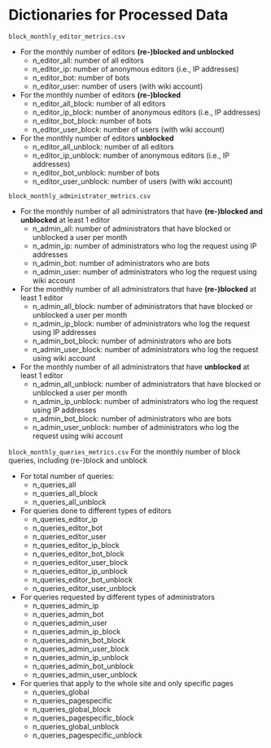 # Dictionaries for Processed Data

`block_monthly_editor_metrics.csv`
- For the monthly number of editors **(re-)blocked and unblocked**
    - n_editor_all: number of all editors
    - n_editor_ip: number of anonymous editors (i.e., IP addresses) 
    - n_editor_bot: number of bots
    - n_editor_user: number of users (with wiki account)
- For the monthly number of editors **(re-)blocked** 
    - n_editor_all_block: number of all editors
    - n_editor_ip_block: number of anonymous editors (i.e., IP addresses) 
    - n_editor_bot_block: number of bots
    - n_editor_user_block: number of users (with wiki account)
- For the monthly number of editors **unblocked** 
    - n_editor_all_unblock: number of all editors
    - n_editor_ip_unblock: number of anonymous editors (i.e., IP addresses) 
    - n_editor_bot_unblock: number of bots
    - n_editor_user_unblock: number of users (with wiki account)

`block_monthly_administrator_metrics.csv`
- For the monthly number of all administrators that have **(re-)blocked and unblocked** at least 1 editor
    - n_admin_all: number of administrators that have blocked or unblocked a user per month
    - n_admin_ip: number of administrators who log the request using IP addresses
    - n_admin_bot: number of administrators who are bots
    - n_admin_user: number of administrators who log the request using wiki account
- For the monthly number of all administrators that have **(re-)blocked** at least 1 editor
    - n_admin_all_block: number of administrators that have blocked or unblocked a user per month
    - n_admin_ip_block: number of administrators who log the request using IP addresses
    - n_admin_bot_block: number of administrators who are bots
    - n_admin_user_block: number of administrators who log the request using wiki account
- For the monthly number of all administrators that have **unblocked** at least 1 editor
    - n_admin_all_unblock: number of administrators that have blocked or unblocked a user per month
    - n_admin_ip_unblock: number of administrators who log the request using IP addresses
    - n_admin_bot_block: number of administrators who are bots
    - n_admin_user_unblock: number of administrators who log the request using wiki account

`block_monthly_queries_metrics.csv`
For the monthly number of block queries, including (re-)block and unblock
- For total number of queries:
    - n_queries_all
    - n_queries_all_block
    - n_queries_all_unblock
- For queries done to different types of editors
    - n_queries_editor_ip
    - n_queries_editor_bot
    - n_queries_editor_user
    - n_queries_editor_ip_block
    - n_queries_editor_bot_block
    - n_queries_editor_user_block
    - n_queries_editor_ip_unblock
    - n_queries_editor_bot_unblock
    - n_queries_editor_user_unblock
- For queries requested by different types of administrators
    - n_queries_admin_ip
    - n_queries_admin_bot
    - n_queries_admin_user
    - n_queries_admin_ip_block
    - n_queries_admin_bot_block
    - n_queries_admin_user_block
    - n_queries_admin_ip_unblock
    - n_queries_admin_bot_unblock
    - n_queries_admin_user_unblock
- For queries that apply to the whole site and only specific pages
    - n_queries_global
    - n_queries_pagespecific
    - n_queries_global_block
    - n_queries_pagespecific_block
    - n_queries_global_unblock
    - n_queries_pagespecific_unblock


